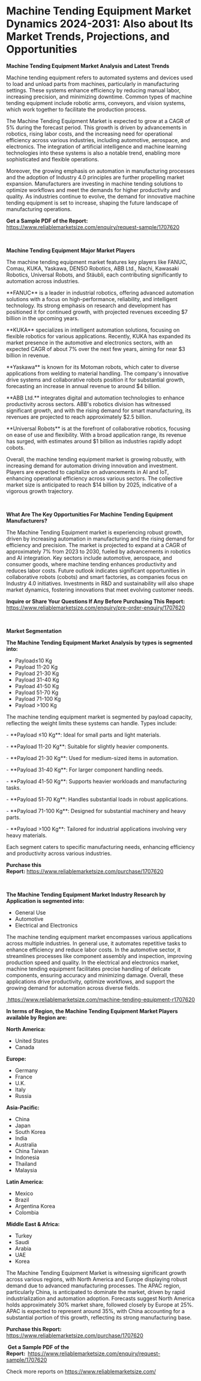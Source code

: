 <p><h1>Machine Tending Equipment Market Dynamics 2024-2031: Also about Its Market Trends, Projections, and Opportunities</h1></p><p><strong>Machine Tending Equipment Market Analysis and Latest Trends</strong></p>
<p><p>Machine tending equipment refers to automated systems and devices used to load and unload parts from machines, particularly in manufacturing settings. These systems enhance efficiency by reducing manual labor, increasing precision, and minimizing downtime. Common types of machine tending equipment include robotic arms, conveyors, and vision systems, which work together to facilitate the production process.</p><p>The Machine Tending Equipment Market is expected to grow at a CAGR of 5% during the forecast period. This growth is driven by advancements in robotics, rising labor costs, and the increasing need for operational efficiency across various industries, including automotive, aerospace, and electronics. The integration of artificial intelligence and machine learning technologies into these systems is also a notable trend, enabling more sophisticated and flexible operations.</p><p>Moreover, the growing emphasis on automation in manufacturing processes and the adoption of Industry 4.0 principles are further propelling market expansion. Manufacturers are investing in machine tending solutions to optimize workflows and meet the demands for higher productivity and quality. As industries continue to evolve, the demand for innovative machine tending equipment is set to increase, shaping the future landscape of manufacturing operations.</p></p>
<p><strong>Get a Sample PDF of the Report:&nbsp;</strong> <a href="https://www.reliablemarketsize.com/enquiry/request-sample/1707620?utm_campaign=973&utm_medium=2&utm_source=Github&utm_content=ia&utm_term=27122024&utm_id=machine-tending-equipment">https://www.reliablemarketsize.com/enquiry/request-sample/1707620</a></p>
<p>&nbsp;</p>
<p><strong>Machine Tending Equipment Major Market Players</strong></p>
<p><p>The machine tending equipment market features key players like FANUC, Comau, KUKA, Yaskawa, DENSO Robotics, ABB Ltd., Nachi, Kawasaki Robotics, Universal Robots, and Stäubli, each contributing significantly to automation across industries.</p><p>**FANUC** is a leader in industrial robotics, offering advanced automation solutions with a focus on high-performance, reliability, and intelligent technology. Its strong emphasis on research and development has positioned it for continued growth, with projected revenues exceeding $7 billion in the upcoming years.</p><p>**KUKA** specializes in intelligent automation solutions, focusing on flexible robotics for various applications. Recently, KUKA has expanded its market presence in the automotive and electronics sectors, with an expected CAGR of about 7% over the next few years, aiming for near $3 billion in revenue.</p><p>**Yaskawa** is known for its Motoman robots, which cater to diverse applications from welding to material handling. The company's innovative drive systems and collaborative robots position it for substantial growth, forecasting an increase in annual revenue to around $4 billion.</p><p>**ABB Ltd.** integrates digital and automation technologies to enhance productivity across sectors. ABB's robotics division has witnessed significant growth, and with the rising demand for smart manufacturing, its revenues are projected to reach approximately $2.5 billion.</p><p>**Universal Robots** is at the forefront of collaborative robotics, focusing on ease of use and flexibility. With a broad application range, its revenue has surged, with estimates around $1 billion as industries rapidly adopt cobots.</p><p>Overall, the machine tending equipment market is growing robustly, with increasing demand for automation driving innovation and investment. Players are expected to capitalize on advancements in AI and IoT, enhancing operational efficiency across various sectors. The collective market size is anticipated to reach $14 billion by 2025, indicative of a vigorous growth trajectory.</p></p>
<p>&nbsp;</p>
<p><strong>What Are The Key Opportunities For Machine Tending Equipment Manufacturers?</strong></p>
<p><p>The Machine Tending Equipment market is experiencing robust growth, driven by increasing automation in manufacturing and the rising demand for efficiency and precision. The market is projected to expand at a CAGR of approximately 7% from 2023 to 2030, fueled by advancements in robotics and AI integration. Key sectors include automotive, aerospace, and consumer goods, where machine tending enhances productivity and reduces labor costs. Future outlook indicates significant opportunities in collaborative robots (cobots) and smart factories, as companies focus on Industry 4.0 initiatives. Investments in R&D and sustainability will also shape market dynamics, fostering innovations that meet evolving customer needs.</p></p>
<p><strong>Inquire or Share Your Questions If Any Before Purchasing This Report:</strong> <a href="https://www.reliablemarketsize.com/enquiry/pre-order-enquiry/1707620?utm_campaign=973&utm_medium=2&utm_source=Github&utm_content=ia&utm_term=27122024&utm_id=machine-tending-equipment">https://www.reliablemarketsize.com/enquiry/pre-order-enquiry/1707620</a></p>
<p>&nbsp;</p>
<p><strong>Market Segmentation</strong></p>
<p><strong>The Machine Tending Equipment Market Analysis by types is segmented into:</strong></p>
<p><ul><li>Payload≤10 Kg</li><li>Payload 11-20 Kg</li><li>Payload 21-30 Kg</li><li>Payload 31-40 Kg</li><li>Payload 41-50 Kg</li><li>Payload 51-70 Kg</li><li>Payload 71-100 Kg</li><li>Payload >100 Kg</li></ul></p>
<p><p>The machine tending equipment market is segmented by payload capacity, reflecting the weight limits these systems can handle. Types include:</p><p>- **Payload ≤10 Kg**: Ideal for small parts and light materials.</p><p>- **Payload 11-20 Kg**: Suitable for slightly heavier components.</p><p>- **Payload 21-30 Kg**: Used for medium-sized items in automation.</p><p>- **Payload 31-40 Kg**: For larger component handling needs.</p><p>- **Payload 41-50 Kg**: Supports heavier workloads and manufacturing tasks.</p><p>- **Payload 51-70 Kg**: Handles substantial loads in robust applications.</p><p>- **Payload 71-100 Kg**: Designed for substantial machinery and heavy parts.</p><p>- **Payload >100 Kg**: Tailored for industrial applications involving very heavy materials. </p><p>Each segment caters to specific manufacturing needs, enhancing efficiency and productivity across various industries.</p></p>
<p><strong>Purchase this Report:&nbsp;</strong><a href="https://www.reliablemarketsize.com/purchase/1707620?utm_campaign=973&utm_medium=2&utm_source=Github&utm_content=ia&utm_term=27122024&utm_id=machine-tending-equipment">https://www.reliablemarketsize.com/purchase/1707620</a></p>
<p>&nbsp;</p>
<p><strong>The Machine Tending Equipment Market Industry Research by Application is segmented into:</strong></p>
<p><ul><li>General Use</li><li>Automotive</li><li>Electrical and Electronics</li></ul></p>
<p><p>The machine tending equipment market encompasses various applications across multiple industries. In general use, it automates repetitive tasks to enhance efficiency and reduce labor costs. In the automotive sector, it streamlines processes like component assembly and inspection, improving production speed and quality. In the electrical and electronics market, machine tending equipment facilitates precise handling of delicate components, ensuring accuracy and minimizing damage. Overall, these applications drive productivity, optimize workflows, and support the growing demand for automation across diverse fields.</p></p>
<p><a href="https://www.reliablemarketsize.com/machine-tending-equipment-r1707620?utm_campaign=973&utm_medium=2&utm_source=Github&utm_content=ia&utm_term=27122024&utm_id=machine-tending-equipment">&nbsp;https://www.reliablemarketsize.com/machine-tending-equipment-r1707620</a></p>
<p><strong>In terms of Region, the Machine Tending Equipment Market Players available by Region are:</strong></p>
<p>
    <p> <strong> North America: </strong>
        <ul>
            <li>United States</li>
            <li>Canada</li>
        </ul>
        </p> 
    <p> <strong> Europe: </strong>
        <ul>
            <li>Germany</li>
            <li>France</li>
            <li>U.K.</li>
            <li>Italy</li>
            <li>Russia</li>
        </ul>
        </p> 
    <p> <strong> Asia-Pacific: </strong>
        <ul>
            <li>China</li>
            <li>Japan</li>
            <li>South Korea</li>
            <li>India</li>
            <li>Australia</li>
            <li>China Taiwan</li>
            <li>Indonesia</li>
            <li>Thailand</li>
            <li>Malaysia</li>
        </ul>
        </p> 
    <p> <strong> Latin America: </strong>
        <ul>
            <li>Mexico</li>
            <li>Brazil</li>
            <li>Argentina Korea</li>
            <li>Colombia</li>
        </ul>
        </p> 
    <p> <strong> Middle East & Africa: </strong>
        <ul>
            <li>Turkey</li>
            <li>Saudi</li>
            <li>Arabia</li>
            <li>UAE</li>
            <li>Korea</li>
        </ul>
    </p>
    </p>
<p><p>The Machine Tending Equipment Market is witnessing significant growth across various regions, with North America and Europe displaying robust demand due to advanced manufacturing processes. The APAC region, particularly China, is anticipated to dominate the market, driven by rapid industrialization and automation adoption. Forecasts suggest North America holds approximately 30% market share, followed closely by Europe at 25%. APAC is expected to represent around 35%, with China accounting for a substantial portion of this growth, reflecting its strong manufacturing base.</p></p>
<p><strong>Purchase this Report: </strong><a href="https://www.reliablemarketsize.com/purchase/1707620?utm_campaign=973&utm_medium=2&utm_source=Github&utm_content=ia&utm_term=27122024&utm_id=machine-tending-equipment">https://www.reliablemarketsize.com/purchase/1707620</a></p>
<p>&nbsp;<strong>Get a Sample PDF of the Report:&nbsp;&nbsp;</strong><a href="https://www.reliablemarketsize.com/enquiry/request-sample/1707620?utm_campaign=973&utm_medium=2&utm_source=Github&utm_content=ia&utm_term=27122024&utm_id=machine-tending-equipment">https://www.reliablemarketsize.com/enquiry/request-sample/1707620</a></p>
<p><strong></strong></p>
<p>Check more reports on <a href="https://www.reliablemarketsize.com/?utm_campaign=973&utm_medium=2&utm_source=Github&utm_content=ia&utm_term=27122024&utm_id=machine-tending-equipment">https://www.reliablemarketsize.com/</a></p>